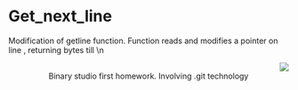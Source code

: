# Get_next_line
Modification of getline function. Function reads and modifies a pointer on line , returning bytes till \n

<div align="right"><img src ="https://s.dou.ua/img/announces/binary-studio-academy-img.png" /></div>
<div align="center">
Binary studio first homework. Involving .git technology
</div>
